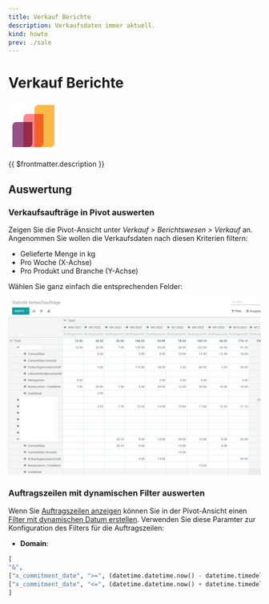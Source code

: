 ```yaml
---
title: Verkauf Berichte
description: Verkaufsdaten immer aktuell.
kind: howto
prev: ./sale
---
```


# Verkauf Berichte

![icons_odoo_sale](attachments/icons_odoo_sale.png)

{{ $frontmatter.description }}

## Auswertung

### Verkaufsaufträge in Pivot auswerten

Zeigen Sie die Pivot-Ansicht unter _Verkauf > Berichtswesen > Verkauf_ an. Angenommen Sie wollen die Verkaufsdaten nach diesen Kriterien filtern:

- Gelieferte Menge in kg
- Pro Woche (X-Achse)
- Pro Produkt und Branche (Y-Achse)

Wählen Sie ganz einfach die entsprechenden Felder:

![](attachments/Verkauf%20Berichte%20Verkaufszeilen.png)

### Auftragszeilen mit dynamischen Filter auswerten

Wenn Sie [Auftragszeilen anzeigen](Sale.md#Auftragszeilen%20anzeigen) können Sie in der Pivot-Ansicht einen [Filter mit dynamischen Datum erstellen](Development%20Views.md#Filter%20mit%20dynamischen%20Datum%20erstellen). Verwenden Sie diese Paramter zur Konfiguration des Filters für die Auftragszeilen:

- **Domain**:

```python
[
"&",
["x_commitment_date", ">=", (datetime.datetime.now() - datetime.timedelta(weeks=2)).strftime('%Y-%m-%d')],
["x_commitment_date", "<=", (datetime.datetime.now() + datetime.timedelta(weeks=2)).strftime('%Y-%m-%d')]
]
```
